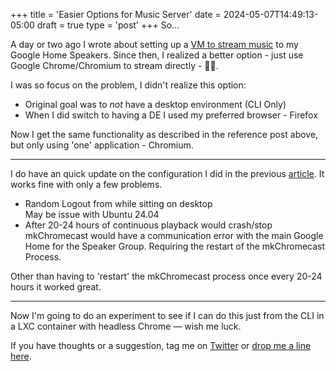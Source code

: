+++
title = 'Easier Options for Music Server'
date = 2024-05-07T14:49:13-05:00
draft = true
type = 'post'
+++
So... 

A day or two ago I wrote about setting up a [VM to stream music](/post/music-streaming-server/) to my Google Home Speakers. Since then, I realized a better option - just use Google Chrome/Chromium to stream directly - 🤦‍♂️.

I was so focus on the problem, I didn't realize this option:

* Original goal was to *not* have a desktop environment (CLI Only)
* When I did switch to having a DE I used my preferred browser - Firefox

Now I get the same functionality as described in the reference post above, but only using 'one' application - Chromium. 

----

I do have an quick update on the configuration I did in the previous [article](/post/music-streaming-server/). It works fine with only a few problems.

* Random Logout from while sitting on desktop <br> May be issue with Ubuntu 24.04
* After 20-24 hours of continuous playback would crash/stop <br> mkChromecast would have a communication error with the main Google Home for the Speaker Group. Requiring the restart of the mkChromecast Process. 

Other than having to 'restart' the mkChromecast process once every 20-24 hours it worked great.

----

Now I'm going to do an experiment to see if I can do this just from the CLI in a LXC container with headless Chrome &mdash; wish me luck.

If you have thoughts or a suggestion, tag me on [Twitter](https://twitter.com/mad9scientist) or [drop me a line here](https://mad9scientist.com/about/contact/).